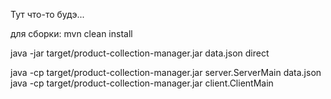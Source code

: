 Тут что-то будэ...

для сборки:
mvn clean install

java -jar target/product-collection-manager.jar data.json direct


java -cp target/product-collection-manager.jar server.ServerMain data.json
java -cp target/product-collection-manager.jar client.ClientMain
